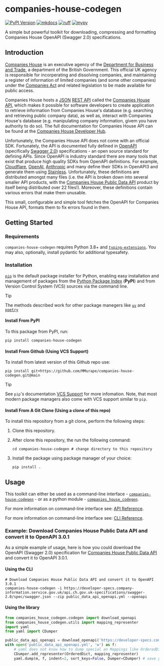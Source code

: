
# companies-house-codegen

[![PyPI Version](https://img.shields.io/pypi/v/companies-house-codegen)](https://pypi.org/p/comapanies-house-codegen)
[![mkdocs](https://github.com/mmurape/companies-house-codegen/workflows/mkdocs/badge.svg)](https://mmurape.github.io/companies-house-codegen/)
[![ruff](https://github.com/mmurape/companies-house-codegen/workflows/ruff/badge.svg)](https://github.com/MMurape/companies-house-codegen/actions)
[![mypy](https://github.com/mmurape/companies-house-codegen/workflows/mypy/badge.svg)](https://github.com/MMurape/companies-house-codegen/actions)

A simple but powerful toolkit for downloading, compressing and formatting
Companies House OpenAPI (Swagger 2.0) specifications.

## Introduction

[Companies House](https://companieshouse.gov.uk) is an executive agency of the [Department for Business and Trade](https://gov.uk/dbt), a department of the British Government. This official UK agency is responsible for incorperating and dissolving companies, and maintaining a register of information of limited companies (and some other companies) under the [Companies Act](https://www.legislation.gov.uk/ukpga/2006/46/contents) and related legislation to be made available for public access.

Companies House hosts a [JSON](http://www.json.org/) [REST API](https://restfulapi.net/) called the [Companies House API](https://developer.company-information.service.gov.uk/overview), which makes it possible for software developers to create application to retrieve information from Companies House's database (e.g. searching and retrieving public company data), as well as, interact with Companies House's database (e.g. manipulating company information, givem you have authority to do so). The full documentation for Companies House API can be found at the [Companies House Developer Hub](https://developer.company-information.service.gov.uk/).

Unfortunately, the Companies House API does not come with an official SDK. Fortunately, the API is documented fully defined in [OpenAPI](https://swagger.io/) (specifically [Swagger 2.0](https://swagger.io/specification/v2/)) specifications - an open source standard for defining APIs. Since OpenAPI is industry standard there are many tools that exist that produce high quality SDKs from OpenAPI definitions. For example, [Cloudflare](https://www.stainless.com/customers/cloudflare), [OpenAI](https://www.stainless.com/customers/openai), [Anthropic](https://docs.anthropic.com/claude/reference/client-sdks) and many define their SDKs in OpenAPI3 and generate them using [Stainless](https://www.stainless.com/). Unfortunately, these definitions are distributed amongst many files (i.e. the API is broken down into several smaller API products, with the [Companies House Public Data API](https://developer-specs.company-information.service.gov.uk/companies-house-public-data-api/reference) product by itself being distributed over 22 files!). Moreover, these definitions contain various errors that make them unusable.

This small, configurable and simple tool fetches the OpenAPI for Companies House API, formats them to fix errors found in them.

## Getting Started

### Requirements

`companies-house-codegen` requires Python 3.8+
and [`typing-extensions`](https://github.com/python/typing_extensions).
You may also, optionally, install pydantic for additional typesafety.

### Installation

[`pip`](https://pip.pypa.io/) is the default package installer for Python,
enabling easy installation and management of packages
from the [Python Package Index](https://pypi.org/) (**PyPI**)
and from Version Control System (VCS) sources
via the command line.

> [!TIP]
> The methods described work for other package manegers like
> [`uv`](https://docs.astral.sh/uv/) and [`poetry`](https://python-poetry.org/)

#### Install From PyPI

To this package from PyPI, run:

```shell
pip install companies-house-codegen
```

#### Install From Github (Using VCS Support)

To install from latest version of this Github repo use:

```shell
pip install git+https://github.com/MMurape/companies-house-codegen.git@main
```

> [!TIP]
> See `pip`'s documentation [VCS Support](https://pip.pypa.io/en/stable/topics/vcs-support/)
> for more infomation. Note, that most modern package managers also come with VCS support
> similar to `pip`.

#### Install From A Git Clone (Using a clone of this repo)

To install this repository from a git clone, perform the following steps:

1. Clone this repository.
2. After clone this repository, the run the following command:

    ```shell
    cd companies-house-codegen # change directory to this repository
    ```

3. Install the package using package manager of your choice:

    ```shell
    pip install .
    ```

## Usage

This toolkit can either be used
as a command-line interface - [`companies-house-codegen`](command-line-interface.md) -
or as a python module - [`companies_house_codegen`](api-reference/index.md).

For more information on command-line interface see: [API Reference](api-reference/index.md).

For more information on command-line interface see: [CLI Reference](command-line-interface.md).

### Example: Download Companies House Public Data API and convert it to OpenAPI 3.0.1

As a simple example of usage, here is how you could download
the OpenAPI (Swagger 2.0) specification for
[Companies House Public Data API](https://developer-specs.company-information.service.gov.uk/companies-house-public-data-api/reference)
and convert it to OpenAPI 3.0.1.

#### Using the CLI

```shell
# Download Companies House Public Data API and convert it to OpenAPI 3.0.1
companies-house-codegen -i https://developer-specs.company-information.service.gov.uk/api.ch.gov.uk-specifications/swagger-2.0/spec/swagger.json --zip public_data_api_openapi.yml --openapi
```

#### Using the library

```python
from companies_house_codegen.codegen import download_openapi
from companies_house_codegen.utils import mapping_representer
import yaml
from yaml import CDumper

public_data_api_openapi = download_openapi('https://developer-specs.company-information.service.gov.uk/api.ch.gov.uk-specifications/swagger-2.0/spec/swagger.json')
with open('public_data_api_openapi.yml', 'w') as f:
    # yaml does not know how to dump special an Mappings like OrderedDict.
    CDumper.add_representer(OrderedDict, mapping_representer)
    yaml.dump(m, f, indent=2, sort_keys=False, Dumper=CDumper) # save yaml
```
